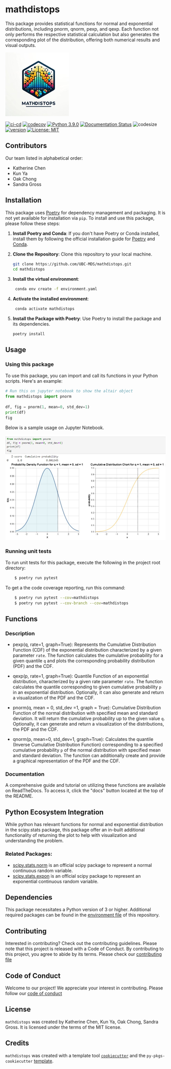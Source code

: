 # mathdistops

This package provides statistical functions for normal and exponential distributions, including pnorm, qnorm, pexp, and qexp. Each function not only performs the respective statistical calculation but also generates the corresponding plot of the distribution, offering both numerical results and visual outputs.

![](https://github.com/UBC-MDS/mathdistops/blob/main/img/mathdistops.jpg?raw=true)


[![ci-cd](https://github.com/UBC-MDS/mathdistops/actions/workflows/ci-cd.yml/badge.svg)](https://github.com/UBC-MDS/mathdistops/actions/workflows/ci-cd.yml) 
[![codecov](https://codecov.io/gh/UBC-MDS/mathdistops/branch/main/graph/badge.svg)](https://codecov.io/gh/UBC-MDS/mathdistops)
[![Python 3.9.0](https://img.shields.io/badge/python-3.9.0-blue.svg)](https://www.python.org/downloads/release/python-390/) 
[![Documentation Status](https://readthedocs.org/projects/mathdistops/badge/?version=latest)](https://mathdistops.readthedocs.io/en/latest/?badge=latest)
![codesize](https://img.shields.io/github/languages/code-size/UBC-MDS/MathDistOps)
[![version](https://img.shields.io/github/v/release/UBC-MDS/mathdistops)](https://github.com/UBC-MDS/mathdistops/releases)
[![License: MIT](https://img.shields.io/badge/License-MIT-yellow.svg)](https://opensource.org/licenses/MIT)

## Contributors
Our team listed in alphabetical order:
- Katherine Chen
- Kun Ya
- Oak Chong
- Sandra Gross
  

## Installation
This package uses [Poetry](https://python-poetry.org/) for dependency management and packaging. It is not yet available for installation via `pip`. To install and use this package, please follow these steps:

1. **Install Poetry and Conda**: If you don't have Poetry or Conda installed, install them by following the official installation guide for [Poetry](https://python-poetry.org/docs/#installation) and [Conda](https://conda.io/projects/conda/en/latest/user-guide/install/index.html).

2. **Clone the Repository**: Clone this repository to your local machine.

    ```bash
    git clone https://github.com/UBC-MDS/mathdistops.git
    cd mathdistops
    ```
3. **Install the virtual environment**:

   ```bash
    conda env create -f environment.yaml
    ```
4. **Activate the installed environment**:

   ```bash
    conda activate mathdistops
   ```

5. **Install the Package with Poetry**: Use Poetry to install the package and its dependencies.

    ```bash
    poetry install
    ```

## Usage

### Using this package

To use this package, you can import and call its functions in your Python scripts. Here's an example:

```python
# Run this on jupyter notebook to show the altair object
from mathdistops import pnorm

df, fig = pnorm(1, mean=0, std_dev=1)
print(df)
fig
```
Below is a sample usage on Jupyter Notebook. 

<img src="https://github.com/UBC-MDS/mathdistops/blob/main/img/usage_sample.jpg?raw=true" style="width: 750px;"/>

### Running unit tests

To run unit tests for this package, execute the following in the project root directory: 

```bash
    $ poetry run pytest
```

To get a the code coverage reporting, run this command:

```bash
    $ poetry run pytest --cov=mathdistops
    $ poetry run pytest --cov-branch --cov=mathdistops
```

## Functions
### Description
- pexp(q, rate=1, graph=True): Represents the Cumulative Distribution Function (CDF) of the exponential distribution characterized by a given parameter `rate`. The function calculates the cumulative probability for a given quantile `q` and plots the corresponding probability distribution (PDF) and the CDF. 

- qexp(p, rate=1, graph=True): Quantile Function of an exponential distribution, characterized by a given rate parameter `rate`. The function calculates the quantile corresponding to given cumulative probability `p` in an exponential distribution. Optionally, it can also generate and return a visualization of the PDF and the CDF.

- pnorm(q, mean = 0, std_dev =1, graph = True): Cumulative Distribution Function of the normal distribution with specified mean and standard deviation. It will return the cumulative probability up to the given value `q`. Optionally, it can generate and return a visualization of the distributions, the PDF and the CDF. 

- qnorm(p, mean=0, std_dev=1, graph=True): Calculates the quantile (Inverse Cumulative Distribution Function) corresponding to a specified cumulative probability `p` of the normal distribution with specified mean and standard deviation. The function can additionally create and provide a graphical representation of the PDF and the CDF.

### Documentation
A comprehensive guide and tutorial on utilizing these functions are available on ReadTheDocs. To access it, click the "docs" button located at the top of the README.

## Python Ecosystem Integration
While python has relevant functions for normal and exponential distribution in the scipy.stats package, this package offer an in-built additional functionality of returning the plot to help with visualization and understanding the problem. 

### Related Packages:
- [scipy.stats.norm](https://docs.scipy.org/doc/scipy/reference/generated/scipy.stats.norm.html) is an official scipy package to represent a normal continuous random variable.
- [scipy.stats.expon](https://docs.scipy.org/doc/scipy/reference/generated/scipy.stats.expon.html) is an official scipy package to represent an exponential continuous random variable.

## Dependencies

This package necessitates a Python version of 3 or higher. Additional required packages can be found in the [environment file](https://github.com/UBC-MDS/mathdistops/blob/main/environment.yaml) of this repository.

## Contributing

Interested in contributing? Check out the contributing guidelines. Please note that this project is released with a Code of Conduct. By contributing to this project, you agree to abide by its terms. Please check our [contributing file](https://github.com/UBC-MDS/mathdistops/blob/main/CONTRIBUTING.md)

## Code of Conduct

Welcome to our project! We appreciate your interest in contributing. Please follow our [code of conduct](https://github.com/UBC-MDS/mathdistops/blob/main/CONDUCT.md)

## License

`mathdistops` was created by Katherine Chen, Kun Ya, Oak Chong, Sandra Gross. It is licensed under the terms of the MIT license.

## Credits

`mathdistops` was created with a template tool [`cookiecutter`](https://cookiecutter.readthedocs.io/en/latest/) and the `py-pkgs-cookiecutter` [template](https://github.com/py-pkgs/py-pkgs-cookiecutter).
